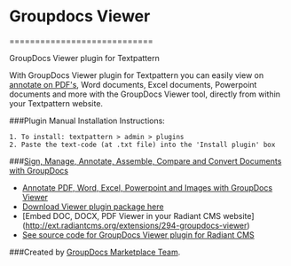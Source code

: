 # Groupdocs Viewer
============================

GroupDocs Viewer plugin for Textpattern

With GroupDocs Viewer plugin for Textpattern you can easily view on [annotate on PDF's](http://groupdocs.com/apps/Viewer), Word documents, Excel documents, Powerpoint documents and more with the GroupDocs Viewer tool, directly from within your Textpattern website.

###Plugin Manual Installation Instructions:

	1. To install: textpattern > admin > plugins
	2. Paste the text-code (at .txt file) into the 'Install plugin' box


###[Sign, Manage, Annotate, Assemble, Compare and Convert Documents with GroupDocs](http://groupdocs.com)
* [Annotate PDF, Word, Excel, Powerpoint and Images with GroupDocs Viewer](http://groupdocs.com/apps/Viewer)
* [Download Viewer plugin package here](https://github.com/groupdocs/radiant-groupdocs-Viewer)
* [Embed DOC, DOCX, PDF Viewer in your Radiant CMS website] (http://ext.radiantcms.org/extensions/294-groupdocs-viewer)
* [See source code for GroupDocs Viewer plugin for Radiant CMS](https://github.com/groupdocs/radiant-groupdocs-Viewer-source)

###Created by [GroupDocs Marketplace Team](http://groupdocs.com/marketplace/).